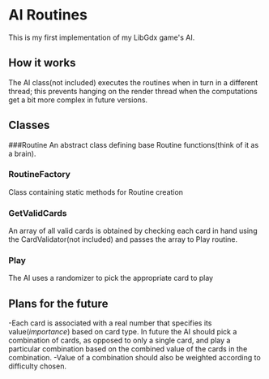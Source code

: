 # AI Routines
This is my first implementation of my LibGdx game's AI.

## How it works
The AI class(not included) executes the routines when in turn in a different thread; this prevents hanging on the render thread when the computations get a bit more complex in future versions.

## Classes
###Routine
An abstract class defining base Routine functions(think of it as a brain).

### RoutineFactory
Class containing static methods for Routine creation

### GetValidCards
An array of all valid cards is obtained by checking each card in hand using the CardValidator(not included) and passes the array to Play routine.

### Play
The AI uses a randomizer to pick the appropriate card to play

## Plans for the future
-Each card is associated with a real number that specifies its value(*importance*) based on card type. In future the AI should pick a combination of cards, as opposed to only a single card, and play a particular combination based on the combined value of the cards in the combination.
-Value of a combination should also be weighted according to difficulty chosen.
